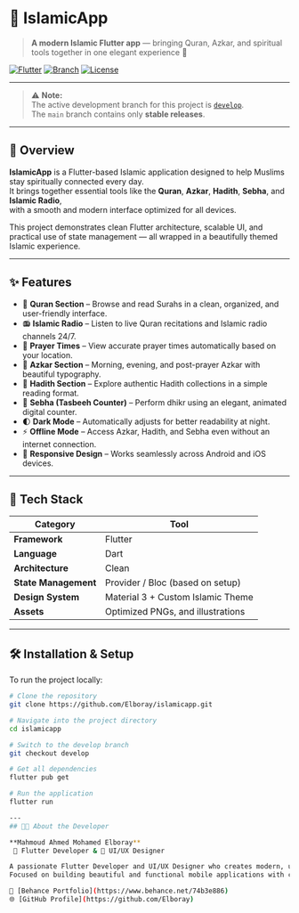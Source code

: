 # 🕌 IslamicApp

> **A modern Islamic Flutter app** — bringing Quran, Azkar, and spiritual tools together in one elegant experience 🌙  

[![Flutter](https://img.shields.io/badge/Flutter-3.x-blue?logo=flutter)](https://flutter.dev/)
[![Branch](https://img.shields.io/badge/Branch-develop-green)](https://github.com/Elboray/islamicapp/tree/develop)
[![License](https://img.shields.io/badge/license-MIT-lightgrey)](LICENSE)

---

> ⚠️ **Note:**  
> The active development branch for this project is [`develop`](https://github.com/Elboray/islamicapp/tree/develop).  
> The `main` branch contains only **stable releases**.

---

## 📖 Overview

**IslamicApp** is a Flutter-based Islamic application designed to help Muslims stay spiritually connected every day.  
It brings together essential tools like the **Quran**, **Azkar**, **Hadith**, **Sebha**, and **Islamic Radio**,  
with a smooth and modern interface optimized for all devices.

This project demonstrates clean Flutter architecture, scalable UI, and practical use of state management — all wrapped in a beautifully themed Islamic experience.

---

## ✨ Features

- 📖 **Quran Section** – Browse and read Surahs in a clean, organized, and user-friendly interface.  
- 📻 **Islamic Radio** – Listen to live Quran recitations and Islamic radio channels 24/7.  
- 🕌 **Prayer Times** – View accurate prayer times automatically based on your location.  
- 🤲 **Azkar Section** – Morning, evening, and post-prayer Azkar with beautiful typography.  
- 📜 **Hadith Section** – Explore authentic Hadith collections in a simple reading format.  
- 🔢 **Sebha (Tasbeeh Counter)** – Perform dhikr using an elegant, animated digital counter.  
- 🌓 **Dark Mode** – Automatically adjusts for better readability at night.  
- ⚡ **Offline Mode** – Access Azkar, Hadith, and Sebha even without an internet connection.  
- 📱 **Responsive Design** – Works seamlessly across Android and iOS devices.  
  

---

## 🧩 Tech Stack

| Category | Tool |
|-----------|------|
| **Framework** | Flutter |
| **Language** | Dart |
| **Architecture** | Clean |
| **State Management** | Provider / Bloc (based on setup) |
| **Design System** | Material 3 + Custom Islamic Theme |
| **Assets** | Optimized PNGs, and illustrations |

---


## 🛠️ Installation & Setup

To run the project locally:

```bash
# Clone the repository
git clone https://github.com/Elboray/islamicapp.git

# Navigate into the project directory
cd islamicapp

# Switch to the develop branch
git checkout develop

# Get all dependencies
flutter pub get

# Run the application
flutter run

---
## 👨‍💻 About the Developer

**Mahmoud Ahmed Mohamed Elboray**  
 💙 Flutter Developer & 🎨 UI/UX Designer 

A passionate Flutter Developer and UI/UX Designer who creates modern, user-friendly, and meaningful digital experiences.  
Focused on building beautiful and functional mobile applications with clean design and smooth performance.

🔗 [Behance Portfolio](https://www.behance.net/74b3e886)  
🌐 [GitHub Profile](https://github.com/Elboray)
